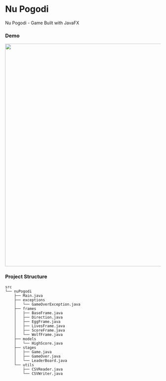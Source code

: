# Nu Pogodi
Nu Pogodi - Game Built with JavaFX

### Demo
<img src="https://azimjon.com/media/2021/06/13/ezgif-7-7a09506ef879.gif" width='720'>

### Project Structure
```
src
└── nuPogodi
    ├── Main.java
    ├── exceptions
    │   └── GameOverException.java
    ├── frames
    │   ├── BaseFrame.java
    │   ├── Direction.java
    │   ├── EggFrame.java
    │   ├── LivesFrame.java
    │   ├── ScoreFrame.java
    │   └── WolfFrame.java
    ├── models
    │   └── HighScore.java
    ├── stages
    │   ├── Game.java
    │   ├── GameOver.java
    │   └── LeaderBoard.java
    └── utils
        ├── CSVReader.java
        └── CSVWriter.java
```
